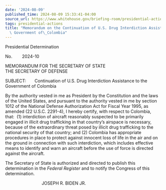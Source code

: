 ```yaml
---
date: '2024-08-09'
published_time: 2024-08-09 15:33:41-04:00
source_url: https://www.whitehouse.gov/briefing-room/presidential-actions/2024/08/09/memorandum-on-the-continuation-of-u-s-drug-interdiction-assistance-to-the-government-of-colombia-2/
tags: presidential-actions
title: "Memorandum on the Continuation of U.S. Drug Interdiction Assistance to the\
  \ Government of\_Colombia"
---
```

 
Presidential Determination

No.        2024-10         

MEMORANDUM FOR THE SECRETARY OF STATE  
THE SECRETARY OF DEFENSE

SUBJECT:       Continuation of U.S. Drug Interdiction Assistance to the
Government of Colombia

By the authority vested in me as President by the Constitution and the
laws of the United States, and pursuant to the authority vested in me by
section 1012 of the National Defense Authorization Act for Fiscal Year
1995, as amended (22 U.S.C. 2291-4), I hereby certify, with respect to
Colombia, that:  (1) interdiction of aircraft reasonably suspected to be
primarily engaged in illicit drug trafficking in that country’s airspace
is necessary, because of the extraordinary threat posed by illicit drug
trafficking to the national security of that country; and (2) Colombia
has appropriate procedures in place to protect against innocent loss of
life in the air and on the ground in connection with such interdiction,
which includes effective means to identify and warn an aircraft before
the use of force is directed against the aircraft.

The Secretary of State is authorized and directed to publish this
determination in the *Federal Register* and to notify the Congress of
this determination.

                              JOSEPH R. BIDEN JR.
